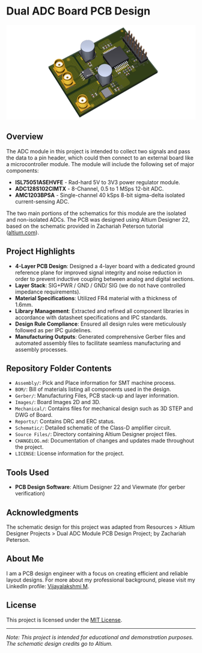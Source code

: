 # Dual ADC Board PCB Design
![Alt text](Images/3D.png)
## Overview
The ADC module in this project is intended to collect two signals and pass the data to a pin header, which could then connect to an external board like a microcontroller module. 
The module will include the following set of major components:
 - **ISL75051ASEHVFE** - Rad-hard 5V to 3V3 power regulator module.
 - **ADC128S102CIMTX** - 8-Channel, 0.5 to 1 MSps 12-bit ADC.
 - **AMC1203BPSA** - Single-channel 40 kSps 8-bit sigma-delta isolated current-sensing ADC.
 
The two main portions of the schematics for this module are the isolated and non-isolated ADCs.
The PCB was designed using Altium Designer 22, based on the schematic provided in Zachariah Peterson tutorial ([altium.com]([https://www.youtube.com/watch?v=wCYNTt5krDM&ab_channel=Phil%E2%80%99sLab](https://resources.altium.com/p/dual-adc-module-pcb-design-project#starting-the-adc-module))).

## Project Highlights

- **4-Layer PCB Design**: Designed a 4-layer board with a dedicated ground reference plane for improved signal integrity and noise reduction in order to prevent inductive coupling between analog and digital sections.
- **Layer Stack**: SIG+PWR / GND / GND/ SIG (we do not have controlled impedance requirements).
- **Material Specifications**: Utilized FR4 material with a thickness of 1.6mm.
- **Library Management**: Extracted and refined all component libraries in accordance with datasheet specifications and IPC standards.
- **Design Rule Compliance**: Ensured all design rules were meticulously followed as per IPC guidelines.
- **Manufacturing Outputs**: Generated comprehensive Gerber files and automated assembly files to facilitate seamless manufacturing and assembly processes.

## Repository Folder Contents

- `Assembly/`: Pick and Place information for SMT machine process.
- `BOM/`: Bill of materials listing all components used in the design.
- `Gerber/`: Manufacturing Files, PCB stack-up and layer information.
- `Images/`: Board Images 2D and 3D.
- `Mechanical/`: Contains files for mechanical design such as 3D STEP and DWG of Board.
- `Reports/`: Contains DRC and ERC status.
- `Schematic/`: Detailed schematic of the Class-D amplifier circuit.
- `Source Files/`: Directory containing Altium Designer project files.
- `CHANGELOG.md`: Documentation of changes and updates made throughout the project.
- `LICENSE`: License information for the project.

## Tools Used

- **PCB Design Software**: Altium Designer 22 and Viewmate (for gerber verification)

## Acknowledgments

The schematic design for this project was adapted from Resources > Altium Designer Projects > Dual ADC Module PCB Design Project; by Zachariah Peterson.
## About Me

I am a PCB design engineer with a focus on creating efficient and reliable layout designs. For more about my professional background, please visit my LinkedIn profile: [Vijayalakshmi M](https://www.linkedin.com/in/vijayalakshmi-m-542050314).

## License

This project is licensed under the [MIT License](LICENSE).

---

*Note: This project is intended for educational and demonstration purposes. The schematic design credits go to Altium.*
